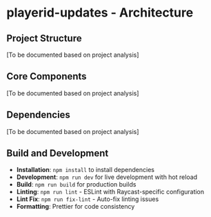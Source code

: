 # playerid-updates - Architecture

## Project Structure
[To be documented based on project analysis]

## Core Components
[To be documented based on project analysis]

## Dependencies
[To be documented based on project analysis]

## Build and Development
- **Installation**: `npm install` to install dependencies
- **Development**: `npm run dev` for live development with hot reload
- **Build**: `npm run build` for production builds
- **Linting**: `npm run lint` - ESLint with Raycast-specific configuration
- **Lint Fix**: `npm run fix-lint` - Auto-fix linting issues
- **Formatting**: Prettier for code consistency
